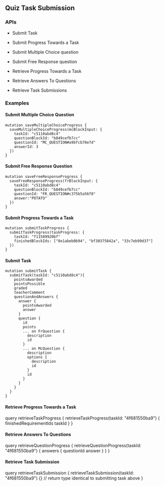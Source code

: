 ## Quiz Task Submission

### APIs

-  Submit Task
-  Submit Progress Towards a Task
-  Submit Multiple Choice question
-  Submit Free Response question

-  Retrieve Progress Towards a Task
-  Retrieve Answers To Questions
-  Retrieve Task Submissions

### Examples

#### Submit Multiple Choice Question

```
mutation saveMultipleChoiceProgress {
  saveMultipleChoiceProgress(mcBlockInput: {
    taskId: "c5110abd8c4"
    questionBlockId: "b849cefb7cc"
    questionId: "MC_QUESTION#a9bfcb78e7d"
    answerId: 3
  })
}
```

#### Submit Free Response Question

```
mutation saveFreeResponseProgress {
  saveFreeResponseProgress(frBlockInput: {
    taskId: "c5110abd8c4"
    questionBlockId: "b849cefb7cc"
    questionId: "FR_QUESTION#c375b5a56f8"
    answer:"POTATO"
  })
}
```

#### Submit Progress Towards a Task

```
mutation submitTaskProgress {
  submitTaskProgress(taskProgress: {
    taskId: "f11589920bf"
    finishedBlockIds: ["8e1abeb0b94", "bf30375842a", "33c7eb99d37"]
  })
}
```

#### Submit Task

```
mutation submitTask {
  submitTask(taskId: "c5110abd8c4"){
    pointsAwarded
    pointsPossible
  	graded
    teacherComment
    questionAndAnswers {
      answer {
        pointsAwarded
      	answer
      }
      question {
        id
        points
        ... on FrQuestion {
          description
          id
        }
        ... on McQuestion {
          description
          options {
            description
            id
          }
          id
        }
      }
    }
  }
}
```

#### Retrieve Progress Towards a Task

query retrieveTaskProgress {
retrieveTaskProgress(taskId: "4f681550ba9") {
finishedRequirementIds
taskId
}
}

#### Retrieve Answers To Questions

query retrieveQuestionProgress {
retrieveQuestionProgress(taskId: "4f681550ba9") {
answers {
questionId
answer
}
}
}

#### Retrieve Task Submission

query retrieveTaskSubmission {
retrieveTaskSubmission(taskId: "4f681550ba9") {} // return type identical to submitting task above
}
